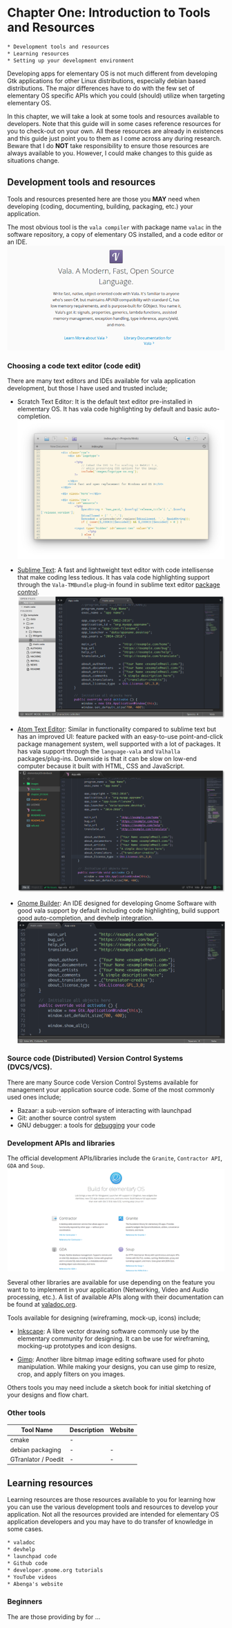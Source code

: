 # Chapter One: Introduction to Tools and Resources
    * Development tools and resources
    * Learning resources
    * Setting up your development environment

Developing apps for elementary OS is not much different from developing Gtk applications  for other Linux distributions, especially debian based  distributions. The major differences have to do with the few set of elementary OS specific APIs which you could (should) utilize when targeting elementary OS.

In this chapter, we will take a look at some tools and resources available to developers. Note that this guide will in some cases reference resources for you to check-out on your own. All these resources are already in existences and this guide just point you to them as I come across any during research. Beware that I do **NOT** take responsibility to ensure those resources are always available to you. However, I could make changes to this guide as situations change.

## Development tools and resources
Tools and resources presented here are those you **MAY** need when developing (coding, documenting, building, packaging, etc.) your application.


The most obvious tool is the `vala compiler` with package name `valac` in the software repository, a copy of elementary OS installed, and a code editor or an IDE.
![Vala programming language](images/vala-description.png)

### Choosing a code text editor (code edit)
There are many text editors and IDEs available for vala application development, but those I have used and trusted include;

* Scratch Text Editor: It is the default text editor pre-installed in elementary OS. It has vala code highlighting by default and basic auto-completion.
![Scratch Text Editor](images/scratch.png)

* [Sublime Text](sublimetext.com): A fast and lightweight text editor with code intellisense that make coding less tedious. It has vala code highlighting support through the `Vala-TMBundle` plug-in found in sublime text editor [package control](sublimetext.com).
![Sublime Text Editor](images/sublime-text.png)

* [Atom Text Editor](atom.io): Similar in functionality compared to sublime text but has an improved UI: feature packed with an easy-to-use point-and-click package management system, well supported with a lot of packages. It has vala support through the `language-vala` and `Valhalla` packages/plug-ins. Downside is that it can be slow on low-end computer because it built with HTML, CSS and JavaScript.
![Atom Text Editor](images/atom-text-editor.png)

* [Gnome Builder](gnome.org): An IDE designed for developing Gnome Software with good vala support by default including code highlighting, build support good auto-completion, and devhelp integration.
![Gnome Builder IDE](images/vala-code.png)


### Source code (Distributed) Version Control Systems (DVCS/VCS).
There are many Source code Version Control Systems available for management your application source code. Some of the most commonly used ones include;

* Bazaar: a sub-version software of interacting with launchpad
* Git: another source control system
* GNU debugger: a tools for [debugging](wikipedia.org) your code

### Development APIs and libraries
The official development APIs/libraries include the `Granite`, `Contractor API`, `GDA` and `Soup`.
![elementary OS Official APIs](images/elementaryos-apis.png)

Several other libraries are available for use depending on the feature you want to to implement in your application (Networking, Video and Audio processing, etc.). A list of available APIs along with their documentation can be found at [valadoc.org](valadoc.org).

Tools available for designing (wireframing, mock-up, icons) include;

* [Inkscape](inkscape.org): A libre vector drawing software commonly use by the elementary community for designing. It can be use for wireframing, mocking-up prototypes and icon designs.

* [Gimp](gimp.net): Another libre bitmap image editing software used for photo manipulation. While making your designs, you can use gimp to resize, crop, and apply filters on you images.

Others tools you may need include a sketch book for initial sketching of your designs and flow chart.

### Other tools

Tool Name | Description | Website
----- | ----- | -----
cmake | -
debian packaging | - | -
GTranlator / Poedit | - | -


## Learning resources
Learning resources are those resources available to you for learning how you can use the various development tools and resources to develop your application. Not all the resources provided are intended for elementary OS application developers and you may have to do transfer of knowledge in some cases.  

    * valadoc
    * devhelp
    * launchpad code
    * Github code
    * developer.gnome.org tutorials
    * YouTube videos
    * Abenga's website

### Beginners
The are those providing by for ...
